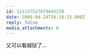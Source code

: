 ```yaml
---
id: 111137527879445239
date: 2009-04-24T16:18:33.000Z
reply: false
media_attachments: 0
---
```


又可以看越狱了...

